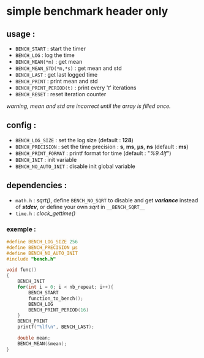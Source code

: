 # simple benchmark header only

## usage : 
 - `BENCH_START` : start the timer
 - `BENCH_LOG`   : log the time
 - `BENCH_MEAN(*m)` : get mean
 - `BENCH_MEAN_STD(*m,*s)` : get mean and std
 - `BENCH_LAST` : get last logged time
 - `BENCH_PRINT` : print mean and std
 - `BENCH_PRINT_PERIOD(t)` : print every '*t*' iterations
 - `BENCH_RESET` : reset iteration counter

*warning, mean and std are incorrect until the array is filled once.*

## config :
 - `BENCH_LOG_SIZE`  : set the log size (default : **128**)
 - `BENCH_PRECISION` : set the time precision : **s**, **ms**, **µs**, **ns** (default : **ms**)
 - `BENCH_PRINT_FORMAT` : printf format for time (default : "*%9.4lf*")
 - `BENCH_INIT` : init variable
 - `BENCH_NO_AUTO_INIT` : disable init global variable

## dependencies :
 - `math.h` : *sqrt()*, define `BENCH_NO_SQRT` to disable and get ***variance*** instead of ***stdev***, or define your own *sqrt* in `__BENCH_SQRT__`
 - `time.h` : *clock_gettime()*

### exemple :

```c
#define BENCH_LOG_SIZE 256
#define BENCH_PRECISION µs
#define BENCH_NO_AUTO_INIT
#include "bench.h"

void func()
{
    BENCH_INIT
    for(int i = 0; i < nb_repeat; i++){
        BENCH_START
        function_to_bench();
        BENCH_LOG
        BENCH_PRINT_PERIOD(16)
    }
    BENCH_PRINT
    printf("%lf\n", BENCH_LAST);

    double mean;
    BENCH_MEAN(&mean);
}
```
